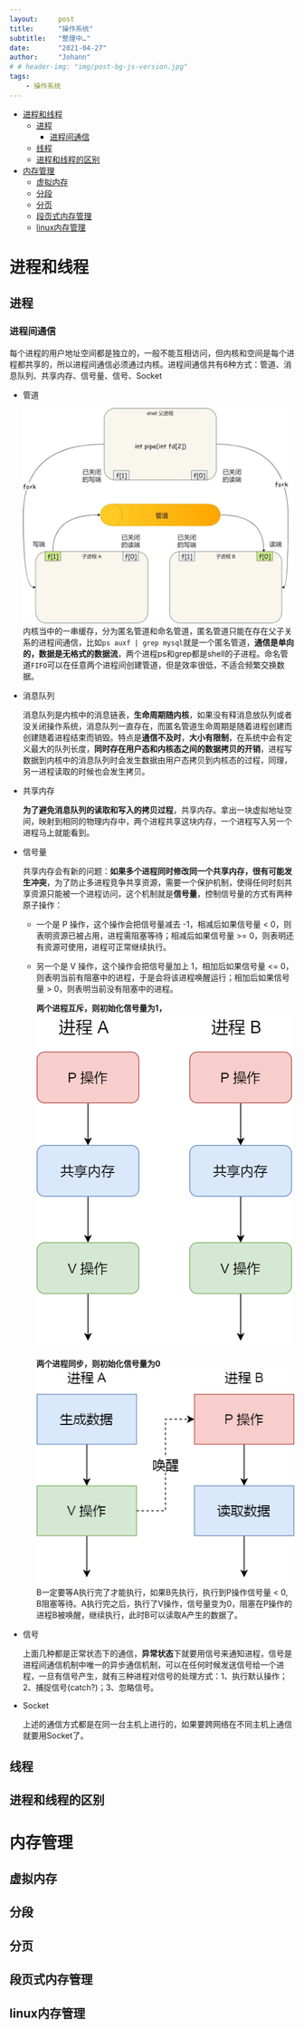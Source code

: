 ```yaml
---
layout:     post
title:      "操作系统"
subtitle:   "整理中…"
date:       "2021-04-27"
author:     "Johann"
# # header-img: "img/post-bg-js-version.jpg"
tags:
    - 操作系统
---
```

- [进程和线程](#进程和线程)
  - [进程](#进程)
    - [进程间通信](#进程间通信)
  - [线程](#线程)
  - [进程和线程的区别](#进程和线程的区别)
- [内存管理](#内存管理)
  - [虚拟内存](#虚拟内存)
  - [分段](#分段)
  - [分页](#分页)
  - [段页式内存管理](#段页式内存管理)
  - [linux内存管理](#linux内存管理)
# 进程和线程
## 进程
### 进程间通信
每个进程的用户地址空间都是独立的，一般不能互相访问，但内核和空间是每个进程都共享的，所以进程间通信必须通过内核。进程间通信共有6种方式：管道、消息队列、共享内存、信号量、信号、Socket
- 管道
  
  ![avatar](/img/pipe.jpg)
  内核当中的一串缓存，分为匿名管道和命名管道，匿名管道只能在存在父子关系的进程间通信，比如`ps auxf | grep mysql`就是一个匿名管道，**通信是单向的，数据是无格式的数据流**，两个进程ps和grep都是shell的子进程。命名管道`FIFO`可以在任意两个进程间创建管道，但是效率很低，不适合频繁交换数据。
- 消息队列
  
  消息队列是内核中的消息链表，**生命周期随内核**，如果没有释消息放队列或者没关闭操作系统，消息队列一直存在，而匿名管道生命周期是随着进程创建而创建随着进程结束而销毁。特点是**通信不及时**，**大小有限制**，在系统中会有定义最大的队列长度，**同时存在用户态和内核态之间的数据拷贝的开销**，进程写数据到内核中的消息队列时会发生数据由用户态拷贝到内核态的过程，同理，另一进程读取的时候也会发生拷贝。
- 共享内存
  
  **为了避免消息队列的读取和写入的拷贝过程**，共享内存。拿出一块虚拟地址空间，映射到相同的物理内存中，两个进程共享这块内存，一个进程写入另一个进程马上就能看到。
- 信号量
  
  共享内存会有新的问题：**如果多个进程同时修改同一个共享内存，很有可能发生冲突**，为了防止多进程竞争共享资源，需要一个保护机制，使得任何时刻共享资源只能被一个进程访问，这个机制就是**信号量**，控制信号量的方式有两种原子操作：
  - 一个是 P 操作，这个操作会把信号量减去 -1，相减后如果信号量 < 0，则表明资源已被占用，进程需阻塞等待；相减后如果信号量 >= 0，则表明还有资源可使用，进程可正常继续执行。
  - 另一个是 V 操作，这个操作会把信号量加上 1，相加后如果信号量 <= 0，则表明当前有阻塞中的进程，于是会将该进程唤醒运行；相加后如果信号量 > 0，则表明当前没有阻塞中的进程。
    
    **两个进程互斥，则初始化信号量为1，**
    ![/avatar](/img/ABhuchi.jpg)
      
      **两个进程同步，则初始化信号量为0**
    ![/avatar](/img/ABsyn.jpg)
    B一定要等A执行完了才能执行，如果B先执行，执行到P操作信号量 < 0, B阻塞等待。A执行完之后，执行了V操作，信号量变为0，阻塞在P操作的进程B被唤醒，继续执行，此时B可以读取A产生的数据了。
- 信号
  
  上面几种都是正常状态下的通信，**异常状态**下就要用信号来通知进程，信号是进程间通信机制中唯一的异步通信机制，可以在任何时候发送信号给一个进程，一旦有信号产生，就有三种进程对信号的处理方式：1、执行默认操作；2、捕捉信号(catch?)；3、忽略信号。
- Socket
  
  上述的通信方式都是在同一台主机上进行的，如果要跨网络在不同主机上通信就要用Socket了。
## 线程

## 进程和线程的区别
# 内存管理

## 虚拟内存
## 分段
## 分页
## 段页式内存管理
## linux内存管理